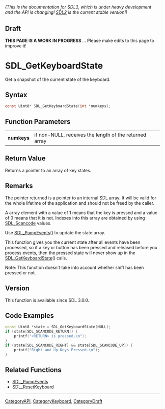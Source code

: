###### (This is the documentation for SDL3, which is under heavy development and the API is changing! [SDL2](https://wiki.libsdl.org/SDL2/) is the current stable version!)

## Draft

**THIS PAGE IS A WORK IN PROGRESS** ... Please make edits to this page to improve it!
# SDL_GetKeyboardState

Get a snapshot of the current state of the keyboard.

## Syntax

```c
const Uint8* SDL_GetKeyboardState(int *numkeys);

```

## Function Parameters

|                 |                                                        |
| --------------- | ------------------------------------------------------ |
| **numkeys**     | if non-NULL, receives the length of the returned array |

## Return Value

Returns a pointer to an array of key states.

## Remarks

The pointer returned is a pointer to an internal SDL array. It will be
valid for the whole lifetime of the application and should not be freed by
the caller.

A array element with a value of 1 means that the key is pressed and a value
of 0 means that it is not. Indexes into this array are obtained by using
[SDL_Scancode](SDL_Scancode) values.

Use [SDL_PumpEvents](SDL_PumpEvents)() to update the state array.

This function gives you the current state after all events have been
processed, so if a key or button has been pressed and released before you
process events, then the pressed state will never show up in the
[SDL_GetKeyboardState](SDL_GetKeyboardState)() calls.

Note: This function doesn't take into account whether shift has been
pressed or not.

## Version

This function is available since SDL 3.0.0.

## Code Examples

```c++
const Uint8 *state = SDL_GetKeyboardState(NULL);
if (state[SDL_SCANCODE_RETURN]) {
    printf("<RETURN> is pressed.\n");
}
if (state[SDL_SCANCODE_RIGHT] && state[SDL_SCANCODE_UP]) {
    printf("Right and Up Keys Pressed.\n");
}
```

## Related Functions

* [SDL_PumpEvents](SDL_PumpEvents)
* [SDL_ResetKeyboard](SDL_ResetKeyboard)

----
[CategoryAPI](CategoryAPI), [CategoryKeyboard](CategoryKeyboard), [CategoryDraft](CategoryDraft)


